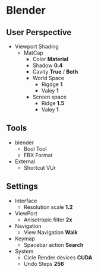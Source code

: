 # Blender

## User Perspective
- Viewport Shading
    - MatCap
        - Color **Material**
        - Shadow **0.4**
        - Cavity **True** / **Both**
        - World Space
            - Rigdge **1**
            - Valey **1**
        - Screen space
            - Ridge **1.5**
            - Valey **1**

## Tools
- blender
    - Bool Tool
    - FBX Format
- External
    - Shortcut VUr
## Settings
- Interface
    - Resolution scale **1.2**
- ViewPort
    - Anisotropic filter **2x**
- Navigation
    - View Navigation **Walk**
- Keymap
    - Spacebar action **Search**
- System
    - Cicle Render devices **CUDA**
    - Undo Steps **256**